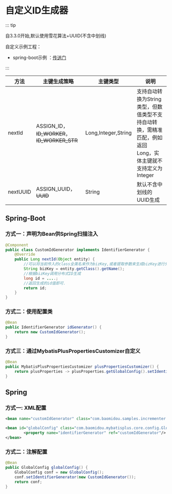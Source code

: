 # 自定义ID生成器

::: tip

自3.3.0开始,默认使用雪花算法+UUID(不含中划线)

自定义示例工程：

- spring-boot示例 ：[传送门](https://gitee.com/baomidou/mybatis-plus-samples/tree/master/mybatis-plus-sample-id-generator)

:::

| 方法     | 主键生成策略                                | 主键类型            | 说明                                                         |
| -------- | ------------------------------------------- | ------------------- | ------------------------------------------------------------ |
| nextId   | ASSIGN_ID，~~ID_WORKER~~，~~ID_WORKER_STR~~ | Long,Integer,String | 支持自动转换为String类型，但数值类型不支持自动转换，需精准匹配，例如返回Long，实体主键就不支持定义为Integer |
| nextUUID | ASSIGN_UUID，~~UUID~~                       | String              | 默认不含中划线的UUID生成                                     |

## Spring-Boot

### 方式一：声明为Bean供Spring扫描注入

``` java
@Component
public class CustomIdGenerator implements IdentifierGenerator {
    @Override
    public Long nextId(Object entity) {
      	//可以将当前传入的class全类名来作为bizKey,或者提取参数来生成bizKey进行分布式Id调用生成.
      	String bizKey = entity.getClass().getName();
        //根据bizKey调用分布式ID生成
        long id = ....;
      	//返回生成的id值即可.
        return id;
    }
}
```

### 方式二：使用配置类

``` java
@Bean
public IdentifierGenerator idGenerator() {
    return new CustomIdGenerator();
}
```

### 方式三：通过MybatisPlusPropertiesCustomizer自定义

``` java
@Bean
public MybatisPlusPropertiesCustomizer plusPropertiesCustomizer() {
    return plusProperties -> plusProperties.getGlobalConfig().setIdentifierGenerator(new CustomIdGenerator());
}
```

## Spring

### 方式一: XML配置

```xml
<bean name="customIdGenerator" class="com.baomidou.samples.incrementer.CustomIdGenerator"/>

<bean id="globalConfig" class="com.baomidou.mybatisplus.core.config.GlobalConfig">
		<property name="identifierGenerator" ref="customIdGenerator"/>
</bean>
```

### 方式二：注解配置

``` java
@Bean
public GlobalConfig globalConfig() {
	GlobalConfig conf = new GlobalConfig();
	conf.setIdentifierGenerator(new CustomIdGenerator());
	return conf;
}
```

